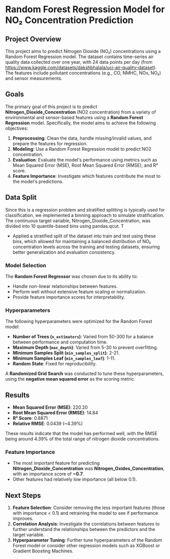 # Random Forest Regression Model for NO₂ Concentration Prediction

## Project Overview

This project aims to predict Nitrogen Dioxide (NO₂) concentrations using a Random Forest Regression model. The dataset contains time-series air quality data collected over one year, with 24 data points per day (from https://www.kaggle.com/datasets/dakshbhalala/uci-air-quality-dataset). The features include pollutant concentrations (e.g., CO, NMHC, NOx, NO₂) and sensor measurements.

## Goals

The primary goal of this project is to predict **Nitrogen_Dioxide_Concentration** (NO2 concentration) from a variety of environmental and sensor-based features using a **Random Forest Regression** model. Specifically, the model aims to achieve the following objectives:
1. **Preprocessing**: Clean the data, handle missing/invalid values, and prepare the features for regression.
2. **Modeling**: Use a Random Forest Regression model to predict NO2 concentration.
3. **Evaluation**: Evaluate the model's performance using metrics such as Mean Squared Error (MSE), Root Mean Squared Error (RMSE), and R² score.
4. **Feature Importance**: Investigate which features contribute the most to the model's predictions.

## Data Split
Since this is a regression problem and stratified splitting is typically used for classification, we implemented a binning approach to simulate stratification. The continuous target variable, Nitrogen_Dioxide_Concentration, was divided into 10 quantile-based bins using pandas.qcut. T
- Applied a stratified split of the dataset into train and test using these bins, which allowed for maintaining a balanced distribution of NO₂ concentration levels across the training and testing datasets, ensuring better generalization and evaluation consistency.

### Model Selection
The **Random Forest Regressor** was chosen due to its ability to:
- Handle non-linear relationships between features.
- Perform well without extensive feature scaling or normalization.
- Provide feature importance scores for interpretability.

### Hyperparameters
The following hyperparameters were optimized for the Random Forest model:
- **Number of Trees (`n_estimators`)**: Varied from 50-300 for a balance between performance and computation time.
- **Maximum Depth (`max_depth`)**: Varied from 5-30 to prevent overfitting.
- **Minimum Samples Split (`min_samples_split`)**: 2-21.
- **Minimum Samples Leaf (`min_samples_leaf`)**: 1-11.
- **Random State**: Fixed for reproducibility.

A **Randomized Grid Search** was conducted to tune these hyperparameters, using the **negative mean squared error** as the scoring metric.

## Results

- **Mean Squared Error (MSE)**: 220.20
- **Root Mean Squared Error (RMSE)**: 14.84
- **R² Score**: 0.8871
- **Relative RMSE**: 0.0439 (~4.39%)

These results indicate that the model has performed well, with the RMSE being around 4.39% of the total range of nitrogen dioxide concentrations.

### Feature Importance
- The most important feature for predicting **Nitrogen_Dioxide_Concentration** was **Nitrogen_Oxides_Concentration**, with an importance score of **~0.7**.
- Other features had relatively low importance (all below 0.1).

## Next Steps

1. **Feature Selection**: Consider removing the less important features (those with importance < 0.1) and retraining the model to see if performance improves.
2. **Correlation Analysis**: Investigate the correlations between features to further understand the relationships between the predictors and the target variable.
3. **Hyperparameter Tuning**: Further tune hyperparameters of the Random Forest model or consider other regression models such as XGBoost or Gradient Boosting Machines.


